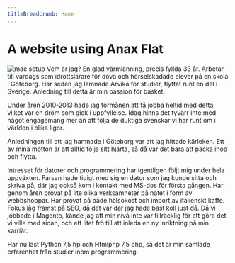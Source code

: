 ```yaml
---
titleBreadcrumb: Home
...
```

A website using Anax Flat
===============================
![mac setup](https://images.unsplash.com/photo-1496171367470-9ed9a91ea931?auto=format&fit=crop&w=1650&q=60&ixid=dW5zcGxhc2guY29tOzs7Ozs%3D)
Vem är jag? En glad värmlänning, precis fyllda 33 år. Arbetar till vardags som idrottslärare för döva och hörselskadade elever på en skola i Göteborg. Har sedan jag lämnade Arvika för studier, flyttat runt en del i Sverige. Anledning till detta är min passion för basket.

Under åren 2010-2013 hade jag förmånen att få jobba heltid med detta, vilket var en dröm som gick i uppfyllelse. Idag hinns det tyvärr inte med något engagemang mer än att följa de duktiga svenskar vi har runt om i världen i olika ligor.

Anledningen till att jag hamnade i Göteborg var att jag hittade kärleken. Ett av mina motton är att alltid följa sitt hjärta, så då var det bara att packa ihop och flytta.

Intresset för datorer och programmering har igentligen följt mig under hela uppväxten. Farsan hade tidigt med sig en dator som jag kunde sitta och skriva på, där jag också kom i kontakt med MS-dos för första gången. Har genom åren provat på lite olika verksamheter på nätet i form av webbshoppar. Har provat på både hälsokost och import av italienskt kaffe. Fokus låg främst på SEO, då det var där jag hade bäst koll just då. Då vi jobbade i Magento, kände jag att min nivå inte var tillräcklig för att göra det vi ville med sidan, och ett litet frö till att inleda en ny inriktning på min karriär.

Har nu läst Python 7,5 hp och Htmlphp 7,5 php, så det är min samlade erfarenhet från studier inom programmering.
